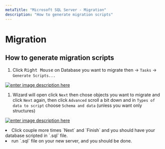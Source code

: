 ```yaml
---
metaTitle: "Microsoft SQL Server - Migration"
description: "How to generate migration scripts"
---
```


# Migration



## How to generate migration scripts


1. Click <kbd>Right Mouse</kbd> on Database you want to migrate then -> `Tasks` -> `Generate Scripts...`

[<img src="http://i.stack.imgur.com/Ip4P0.png" alt="enter image description here" />](http://i.stack.imgur.com/Ip4P0.png)

1. Wizard will open click `Next` then chose objects you want to migrate and click `Next` again, then click `Advanced` scroll a bit down and in `Types of data to script` choose `Schema and data` (unless you want only structures)

[<img src="http://i.stack.imgur.com/SOjkp.png" alt="enter image description here" />](http://i.stack.imgur.com/SOjkp.png)

<li>
Click couple more times `Next` and `Finish` and you should have your database scripted in `.sql` file.
</li>
<li>
run `.sql` file on your new server, and you should be done.
</li>

